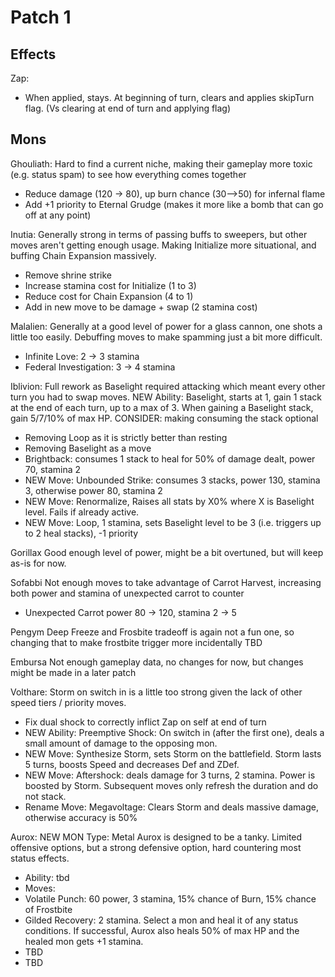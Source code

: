 # Patch 1

## Effects

Zap:
- When applied, stays. At beginning of turn, clears and applies skipTurn flag. (Vs clearing at end of turn and applying flag)

## Mons

Ghouliath:
Hard to find a current niche, making their gameplay more toxic (e.g. status spam) to see how everything comes together
- Reduce damage (120 -> 80), up burn chance (30-->50) for infernal flame
- Add +1 priority to Eternal Grudge (makes it more like a bomb that can go off at any point)

Inutia:
Generally strong in terms of passing buffs to sweepers, but other moves aren't getting enough usage. Making Initialize more situational, and buffing Chain Expansion massively.
- Remove shrine strike
- Increase stamina cost for Initialize (1 to 3)
- Reduce cost for Chain Expansion (4 to 1)
- Add in new move to be damage + swap (2 stamina cost)

Malalien:
Generally at a good level of power for a glass cannon, one shots a little too easily. Debuffing moves to make spamming just a bit more difficult.
- Infinite Love: 2 -> 3 stamina
- Federal Investigation: 3 -> 4 stamina

Iblivion:
Full rework as Baselight required attacking which meant every other turn you had to swap moves. 
NEW Ability: Baselight, starts at 1, gain 1 stack at the end of each turn, up to a max of 3. When gaining a Baselight stack, gain 5/7/10% of max HP.
CONSIDER: making consuming the stack optional 
- Removing Loop as it is strictly better than resting
- Removing Baselight as a move
- Brightback: consumes 1 stack to heal for 50% of damage dealt, power 70, stamina 2
- NEW Move: Unbounded Strike: consumes 3 stacks, power 130, stamina 3, otherwise power 80, stamina 2 
- NEW Move: Renormalize, Raises all stats by X0% where X is Baselight level. Fails if already active.
- NEW Move: Loop, 1 stamina, sets Baselight level to be 3 (i.e. triggers up to 2 heal stacks), -1 priority

Gorillax
Good enough level of power, might be a bit overtuned, but will keep as-is for now.

Sofabbi
Not enough moves to take advantage of Carrot Harvest, increasing both power and stamina of unexpected carrot to counter
- Unexpected Carrot power 80 -> 120, stamina 2 -> 5

Pengym
Deep Freeze and Frosbite tradeoff is again not a fun one, so changing that to make frostbite trigger more incidentally
TBD

Embursa
Not enough gameplay data, no changes for now, but changes might be made in a later patch

Volthare:
Storm on switch in is a little too strong given the lack of other speed tiers / priority moves.
- Fix dual shock to correctly inflict Zap on self at end of turn
- NEW Ability: Preemptive Shock: On switch in (after the first one), deals a small amount of damage to the opposing mon.
- NEW Move: Synthesize Storm, sets Storm on the battlefield. Storm lasts 5 turns, boosts Speed and decreases Def and ZDef.
- NEW Move: Aftershock: deals damage for 3 turns, 2 stamina. Power is boosted by Storm. Subsequent moves only refresh the duration and do not stack.
- Rename Move: Megavoltage: Clears Storm and deals massive damage, otherwise accuracy is 50%

Aurox: NEW MON
Type: Metal
Aurox is designed to be a tanky. Limited offensive options, but a strong defensive option, hard countering most status effects.
- Ability: tbd
- Moves:
- Volatile Punch: 60 power, 3 stamina, 15% chance of Burn, 15% chance of Frostbite
- Gilded Recovery: 2 stamina. Select a mon and heal it of any status conditions. If successful, Aurox also heals 50% of max HP and the healed mon gets +1 stamina.
- TBD
- TBD